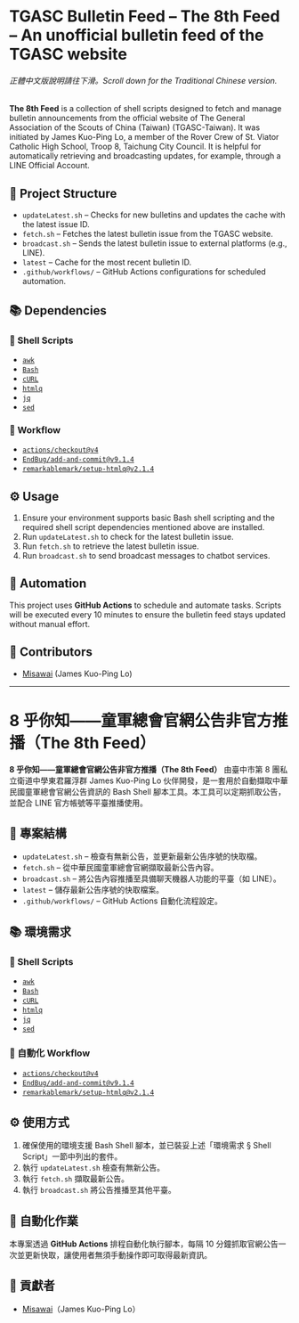 # TGASC Bulletin Feed – The 8th Feed – An unofficial bulletin feed of the TGASC website

###### 正體中文版說明請往下滑。Scroll down for the Traditional Chinese version.

**The 8th Feed** is a collection of shell scripts designed to fetch and manage bulletin announcements from the official website of The General Association of the Scouts of China (Taiwan) (TGASC-Taiwan). It was initiated by James Kuo-Ping Lo, a member of the Rover Crew of St. Viator Catholic High School, Troop 8, Taichung City Council. It is helpful for automatically retrieving and broadcasting updates, for example, through a LINE Official Account.

## 📁 Project Structure

- `updateLatest.sh` – Checks for new bulletins and updates the cache with the latest issue ID.
- `fetch.sh` – Fetches the latest bulletin issue from the TGASC website.
- `broadcast.sh` –  Sends the latest bulletin issue to external platforms (e.g., LINE).
- `latest` – Cache for the most recent bulletin ID.
- `.github/workflows/` – GitHub Actions configurations for scheduled automation.

## 📚 Dependencies

### 🐚 Shell Scripts

- [`awk`](https://www.gnu.org/software/gawk/)
- [`Bash`](https://www.gnu.org/software/bash/)
- [`cURL`](https://github.com/curl/curl)
- [`htmlq`](https://github.com/mgdm/htmlq)
- [`jq`](https://github.com/jqlang/jq)
- [`sed`](https://www.gnu.org/software/sed/)

### 🌊 Workflow

- [`actions/checkout@v4`](https://github.com/actions/checkout)
- [`EndBug/add-and-commit@v9.1.4`](https://github.com/EndBug/add-and-commit)
- [`remarkablemark/setup-htmlq@v2.1.4`](https://github.com/remarkablemark/setup-htmlq)

## ⚙️ Usage

1. Ensure your environment supports basic Bash shell scripting and the required shell script dependencies mentioned above are installed.
2. Run `updateLatest.sh` to check for the latest bulletin issue.
3. Run `fetch.sh` to retrieve the latest bulletin issue.
4. Run `broadcast.sh` to send broadcast messages to chatbot services.

## 🔄 Automation

This project uses **GitHub Actions** to schedule and automate tasks. Scripts will be executed every 10 minutes to ensure the bulletin feed stays updated without manual effort.

## 👥 Contributors

- [Misawai](https://github.com/Misawai) (James Kuo-Ping Lo)

----
# 8 乎你知——童軍總會官網公告非官方推播（The 8th Feed）

**8 乎你知——童軍總會官網公告非官方推播（The 8th Feed）** 由臺中市第 8 團私立衛道中學東君羅浮群 James Kuo-Ping Lo 伙伴開發，是一套用於自動擷取中華民國童軍總會官網公告資訊的 Bash Shell 腳本工具。本工具可以定期抓取公告，並配合 LINE 官方帳號等平臺推播使用。

## 📁 專案結構

- `updateLatest.sh` – 檢查有無新公告，並更新最新公告序號的快取檔。
- `fetch.sh` – 從中華民國童軍總會官網擷取最新公告內容。
- `broadcast.sh` – 將公告內容推播至具備聊天機器人功能的平臺（如 LINE）。
- `latest` – 儲存最新公告序號的快取檔案。
- `.github/workflows/` – GitHub Actions 自動化流程設定。

## 📚 環境需求

### 🐚 Shell Scripts

- [`awk`](https://www.gnu.org/software/gawk/)
- [`Bash`](https://www.gnu.org/software/bash/)
- [`cURL`](https://github.com/curl/curl)
- [`htmlq`](https://github.com/mgdm/htmlq)
- [`jq`](https://github.com/jqlang/jq)
- [`sed`](https://www.gnu.org/software/sed/)

### 🌊 自動化 Workflow

- [`actions/checkout@v4`](https://github.com/actions/checkout)
- [`EndBug/add-and-commit@v9.1.4`](https://github.com/EndBug/add-and-commit)
- [`remarkablemark/setup-htmlq@v2.1.4`](https://github.com/remarkablemark/setup-htmlq)

## ⚙️ 使用方式

1. 確保使用的環境支援 Bash Shell 腳本，並已裝妥上述「環境需求 § Shell Script」一節中列出的套件。
2. 執行 `updateLatest.sh` 檢查有無新公告。
3. 執行 `fetch.sh` 擷取最新公告。
4. 執行 `broadcast.sh` 將公告推播至其他平臺。

## 🔄 自動化作業

本專案透過 **GitHub Actions** 排程自動化執行腳本，每隔 10 分鐘抓取官網公告一次並更新快取，讓使用者無須手動操作即可取得最新資訊。

## 👥 貢獻者

- [Misawai](https://github.com/Misawai)（James Kuo-Ping Lo）
